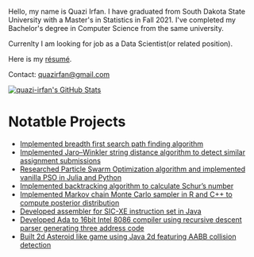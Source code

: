 Hello, my name is Quazi Irfan. I have graduated from South Dakota State University with a Master's in Statistics in Fall 2021. I've completed my Bachelor's degree in Computer Science from the same university.

Currenlty I am looking for job as a Data Scientist(or related position). 

Here is my [résumé](https://github.com/quazi-irfan/quazi-irfan/blob/main/resume.pdf).

Contact: quazirfan@gmail.com

[![quazi-irfan's GitHub Stats](https://github-readme-stats.vercel.app/api?username=quazi-irfan&show_icons=true&hide_rank=true&disable_animations=true)](https://github.com/quazi-irfan)

# Notatble Projects
 - [Implemented  breadth first search path finding algorithm](https://github.com/quazi-irfan/RoverMapping)
 - [Implemented Jaro–Winkler string distance algorithm to detect similar assignment submissions](https://github.com/quazi-irfan/CSC-314-AutomationScripts)
 - [Researched Particle Swarm Optimization algorithm and implemented vanilla PSO in Julia and Python](https://github.com/quazi-irfan/Particle-Swarm-Algorithm-Julia-Language-Google-Summer-of-Code-Application-2021/blob/main/GSoC_2021_Julia_PSO_Application.pdf)
 - [Implemented backtracking algorithm to calculate Schur’s number](https://github.com/quazi-irfan/SchurNumber)
 - [Implemented Markov chain Monte Carlo sampler in R and C++ to compute posterior distribution](https://github.com/quazi-irfan/R-Language-Google-Summer-of-Code-Application-2020)
 - [Developed assembler for SIC-XE instruction set in Java](https://github.com/quazi-irfan/SIC-XE-Assembler)
 - [Developed Ada to 16bit Intel 8086 compiler using recursive descent parser generating three address code](https://github.com/quazi-irfan/Mini-Ada-Compiler)
 - [Built 2d Asteroid like game using Java 2d featuring AABB collision detection](https://github.com/quazi-irfan/2d-Side-scroller-Java2D)
